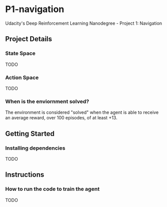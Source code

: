 # P1-navigation
Udacity's Deep Reinforcement Learning Nanodegree - Project 1: Navigation

## Project Details

### State Space
TODO

### Action Space
TODO

### When is the enviornment solved?
The environment is considered "solved" when the agent is able to receive an average reward, over 100 episodes, of at least +13.

## Getting Started

### Installing dependencies
TODO

## Instructions

### How to run the code to train the agent
TODO
